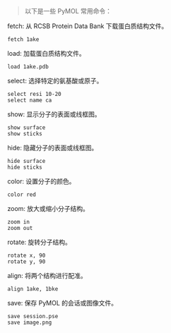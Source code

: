 >以下是一些 PyMOL 常用命令：

fetch: 从 RCSB Protein Data Bank 下载蛋白质结构文件。
```
fetch 1ake
```

load: 加载蛋白质结构文件。
```
load 1ake.pdb
```

select: 选择特定的氨基酸或原子。
```
select resi 10-20
select name ca
```
show: 显示分子的表面或线框图。
```
show surface
show sticks
```
hide: 隐藏分子的表面或线框图。
```
hide surface
hide sticks
```
color: 设置分子的颜色。
```
color red
```
zoom: 放大或缩小分子结构。
```
zoom in
zoom out
```
rotate: 旋转分子结构。
```
rotate x, 90
rotate y, 90
```
align: 将两个结构进行配准。
```
align 1ake, 1bke
```
save: 保存 PyMOL 的会话或图像文件。
```
save session.pse
save image.png
```

